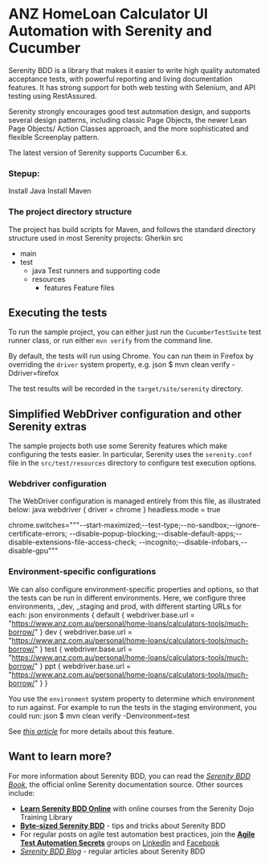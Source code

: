 # ANZ HomeLoan Calculator UI Automation with Serenity and Cucumber

Serenity BDD is a library that makes it easier to write high quality automated acceptance tests, with powerful reporting and living documentation features. It has strong support for both web testing with Selenium, and API testing using RestAssured.

Serenity strongly encourages good test automation design, and supports several design patterns, including classic Page Objects, the newer Lean Page Objects/ Action Classes approach, and the more sophisticated and flexible Screenplay pattern.

The latest version of Serenity supports Cucumber 6.x.

### Stepup:

Install Java
Install Maven

### The project directory structure
The project has build scripts for Maven, and follows the standard directory structure used in most Serenity projects:
Gherkin
src
+ main
+ test
    + java                        Test runners and supporting code
    + resources
        + features                  Feature files


## Executing the tests
To run the sample project, you can either just run the `CucumberTestSuite` test runner class, or run either `mvn verify` from the command line.

By default, the tests will run using Chrome. You can run them in Firefox by overriding the `driver` system property, e.g.
json
$ mvn clean verify -Ddriver=firefox


The test results will be recorded in the `target/site/serenity` directory.


## Simplified WebDriver configuration and other Serenity extras
The sample projects both use some Serenity features which make configuring the tests easier. In particular, Serenity uses the `serenity.conf` file in the `src/test/resources` directory to configure test execution options.
### Webdriver configuration
The WebDriver configuration is managed entirely from this file, as illustrated below:
java
webdriver {
driver = chrome
}
headless.mode = true

chrome.switches="""--start-maximized;--test-type;--no-sandbox;--ignore-certificate-errors;
--disable-popup-blocking;--disable-default-apps;--disable-extensions-file-access-check;
--incognito;--disable-infobars,--disable-gpu"""



### Environment-specific configurations
We can also configure environment-specific properties and options, so that the tests can be run in different environments. Here, we configure three environments, _dev, _staging and prod, with different starting URLs for each:
json
environments {
default {
webdriver.base.url = "https://www.anz.com.au/personal/home-loans/calculators-tools/much-borrow/"
}
dev {
webdriver.base.url = "https://www.anz.com.au/personal/home-loans/calculators-tools/much-borrow/"
}
test {
webdriver.base.url = "https://www.anz.com.au/personal/home-loans/calculators-tools/much-borrow/"
}
ppt {
webdriver.base.url = "https://www.anz.com.au/personal/home-loans/calculators-tools/much-borrow/"
}
}


You use the `environment` system property to determine which environment to run against. For example to run the tests in the staging environment, you could run:
json
$ mvn clean verify -Denvironment=test


See [*this article*](https://johnfergusonsmart.com/environment-specific-configuration-in-serenity-bdd/) for more details about this feature.

## Want to learn more?
For more information about Serenity BDD, you can read the [*Serenity BDD Book*](https://serenity-bdd.github.io/theserenitybook/latest/index.html), the official online Serenity documentation source. Other sources include:
* **[Learn Serenity BDD Online](https://expansion.serenity-dojo.com/)** with online courses from the Serenity Dojo Training Library
* **[Byte-sized Serenity BDD](https://www.youtube.com/channel/UCav6-dPEUiLbnu-rgpy7_bw/featured)** - tips and tricks about Serenity BDD
* For regular posts on agile test automation best practices, join the **[Agile Test Automation Secrets](https://www.linkedin.com/groups/8961597/)** groups on [LinkedIn](https://www.linkedin.com/groups/8961597/) and [Facebook](https://www.facebook.com/groups/agiletestautomation/)
* [*Serenity BDD Blog*](https://johnfergusonsmart.com/category/serenity-bdd/) - regular articles about Serenity BDD